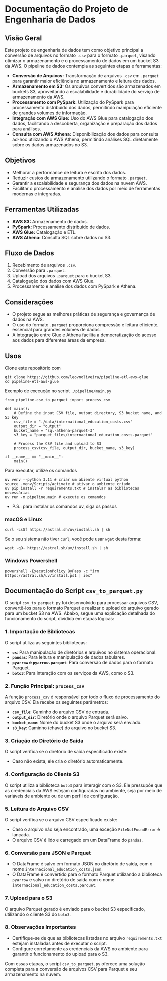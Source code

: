 # Documentação do Projeto de Engenharia de Dados

## Visão Geral

Este projeto de engenharia de dados tem como objetivo principal a conversão de arquivos no formato `.csv` para o formato `.parquet`, visando otimizar o armazenamento e o processamento de dados em um bucket S3 da AWS. O pipeline de dados contempla as seguintes etapas e ferramentas:

- **Conversão de Arquivos:** Transformação de arquivos `.csv` em `.parquet` para garantir maior eficiência no armazenamento e leitura dos dados.
- **Armazenamento em S3:** Os arquivos convertidos são armazenados em buckets S3, aproveitando a escalabilidade e durabilidade do serviço de armazenamento da AWS.
- **Processamento com PySpark:** Utilização do PySpark para processamento distribuído dos dados, permitindo manipulação eficiente de grandes volumes de informação.
- **Integração com AWS Glue:** Uso do AWS Glue para catalogação dos dados, facilitando a descoberta, organização e preparação dos dados para análises.
- **Consulta com AWS Athena:** Disponibilização dos dados para consulta ad-hoc utilizando o AWS Athena, permitindo análises SQL diretamente sobre os dados armazenados no S3.

## Objetivos

- Melhorar a performance de leitura e escrita dos dados.
- Reduzir custos de armazenamento utilizando o formato `.parquet`.
- Garantir a escalabilidade e segurança dos dados na nuvem AWS.
- Facilitar o processamento e análise dos dados por meio de ferramentas modernas e integradas.

## Ferramentas Utilizadas

- **AWS S3:** Armazenamento de dados.
- **PySpark:** Processamento distribuído de dados.
- **AWS Glue:** Catalogação e ETL.
- **AWS Athena:** Consulta SQL sobre dados no S3.

## Fluxo de Dados

1. Recebimento de arquivos `.csv`.
2. Conversão para `.parquet`.
3. Upload dos arquivos `.parquet` para o bucket S3.
4. Catalogação dos dados com AWS Glue.
5. Processamento e análise dos dados com PySpark e Athena.

## Considerações

- O projeto segue as melhores práticas de segurança e governança de dados na AWS.
- O uso do formato `.parquet` proporciona compressão e leitura eficiente, essencial para grandes volumes de dados.
- A integração entre Glue e Athena facilita a democratização do acesso aos dados para diferentes áreas da empresa.


## Usos

Clone este repositório com

```
git clone https://github.com/leovnoliveira/pipeline-etl-aws-glue
cd pipeline-etl-aws-glue
```

Exemplo de execução no script `./pipeline/main.py`


```
from pipeline.csv_to_parquet import process_csv

def main():
    # Define the input CSV file, output directory, S3 bucket name, and S3 key
    csv_file = "./data/international_education_costs.csv"
    output_dir = "output"
    bucket_name = "sql-athena-parquet-3"
    s3_key = "parquet_files/internacional_education_costs.parquet"

    # Process the CSV file and upload to S3
    process_csv(csv_file, output_dir, bucket_name, s3_key)

if __name__ == "__main__":
    main()
```
Para executar, utilize os comandos

```
uv venv --python 3.11 # criar um abiente virtual python
source .venv/Scripts/activate # ativar o ambiente criado
uv pip install -r requirements.txt # instalar as bibliotecas necessárias
uv run -m pipeline.main # execute os comandos
```

* P.S.: para instalar os comandos uv, siga os passos

### macOS e Linux
```
curl -LsSf https://astral.sh/uv/install.sh | sh
```

Se o seu sistema não tiver `curl`, você pode usar `wget` desta forma:

```
wget -qO- https://astral.sh/uv/install.sh | sh
```

### Windows Powershell
```
powershell -ExecutionPolicy ByPass -c "irm https://astral.sh/uv/install.ps1 | iex"
```

## Documentação do Script `csv_to_parquet.py`

O script `csv_to_parquet.py` foi desenvolvido para processar arquivos CSV, convertê-los para o formato Parquet e realizar o upload do arquivo gerado para um bucket S3 na AWS. Abaixo, segue uma explicação detalhada do funcionamento do script, dividida em etapas lógicas:

### 1. Importação de Bibliotecas
O script utiliza as seguintes bibliotecas:
- **`os`**: Para manipulação de diretórios e arquivos no sistema operacional.
- **`pandas`**: Para leitura e manipulação de dados tabulares.
- **`pyarrow` e `pyarrow.parquet`**: Para conversão de dados para o formato Parquet.
- **`boto3`**: Para interação com os serviços da AWS, como o S3.

### 2. Função Principal: `process_csv`
A função `process_csv` é responsável por todo o fluxo de processamento do arquivo CSV. Ela recebe os seguintes parâmetros:
- **`csv_file`**: Caminho do arquivo CSV de entrada.
- **`output_dir`**: Diretório onde o arquivo Parquet será salvo.
- **`bucket_name`**: Nome do bucket S3 onde o arquivo será enviado.
- **`s3_key`**: Caminho (chave) do arquivo no bucket S3.

### 3. Criação do Diretório de Saída
O script verifica se o diretório de saída especificado existe:
- Caso não exista, ele cria o diretório automaticamente.

### 4. Configuração do Cliente S3
O script utiliza a biblioteca `boto3` para interagir com o S3. Ele pressupõe que as credenciais da AWS estejam configuradas no ambiente, seja por meio de variáveis de ambiente ou de um perfil de configuração.

### 5. Leitura do Arquivo CSV
O script verifica se o arquivo CSV especificado existe:
- Caso o arquivo não seja encontrado, uma exceção `FileNotFoundError` é lançada.
- O arquivo CSV é lido e carregado em um DataFrame do `pandas`.

### 6. Conversão para JSON e Parquet
- O DataFrame é salvo em formato JSON no diretório de saída, com o nome `internacional_education_costs.json`.
- O DataFrame é convertido para o formato Parquet utilizando a biblioteca `pyarrow` e salvo no diretório de saída com o nome `internacional_education_costs.parquet`.

### 7. Upload para o S3
O arquivo Parquet gerado é enviado para o bucket S3 especificado, utilizando o cliente S3 do `boto3`.

### 8. Observações Importantes
- Certifique-se de que as bibliotecas listadas no arquivo `requirements.txt` estejam instaladas antes de executar o script.
- Configure corretamente as credenciais da AWS no ambiente para garantir o funcionamento do upload para o S3.

Com essas etapas, o script `csv_to_parquet.py` oferece uma solução completa para a conversão de arquivos CSV para Parquet e seu armazenamento na nuvem.